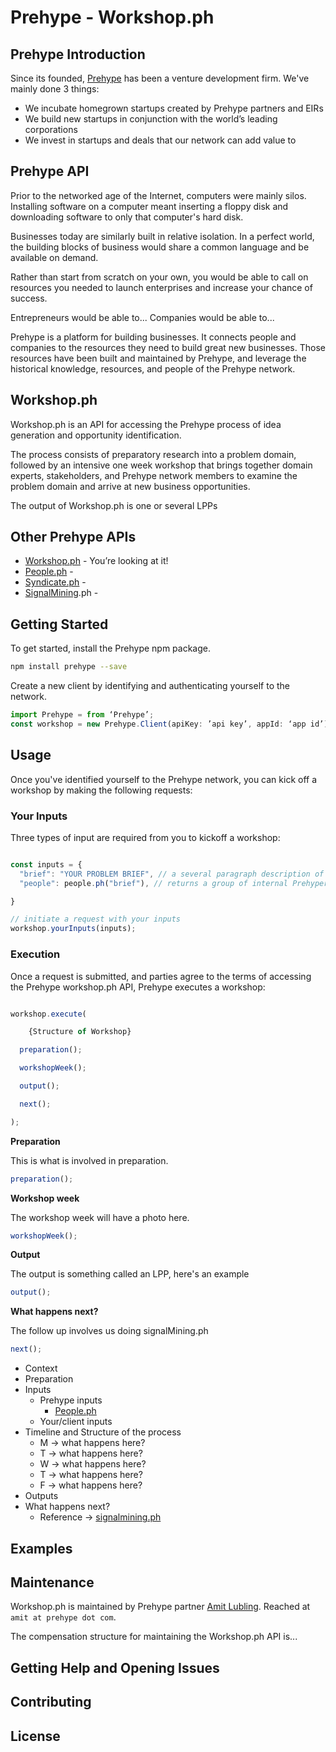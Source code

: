 # Prehype - Workshop.ph

## Prehype Introduction

Since its founded, [Prehype](https://prehype.com) has been a venture development firm. We've mainly done 3 things:

* We incubate homegrown startups created by Prehype partners and EIRs
* We build new startups in conjunction with the world’s leading corporations
* We invest in startups and deals that our network can add value to

## Prehype API

Prior to the networked age of the Internet, computers were mainly silos. Installing software on a computer meant inserting a floppy disk and downloading software to only that computer's hard disk.

Businesses today are similarly built in relative isolation. In a perfect world, the building blocks of business would share a common language and be available on demand.

Rather than start from scratch on your own, you would be able to call on resources you needed to launch enterprises and increase your chance of success.

Entrepreneurs would be able to...
Companies would be able to...

Prehype is a platform for building businesses. It connects people and companies to the resources they need to build great new businesses. Those resources have been built and maintained by Prehype, and leverage the historical knowledge, resources, and people of the Prehype network.

## Workshop.ph

Workshop.ph is an API for accessing the Prehype process of idea generation and opportunity identification.

The process consists of preparatory research into a problem domain, followed by an intensive one week workshop that brings together domain experts, stakeholders, and Prehype network members to examine the problem domain and arrive at new business opportunities.

The output of Workshop.ph is one or several LPPs

## Other Prehype APIs

* [Workshop.ph](#) - You’re looking at it!
* [People.ph](#) -
* [Syndicate.ph](#) -
* [SignalMining](#).ph -

## Getting Started

To get started, install the Prehype npm package.

```sh
npm install prehype --save
```

Create a new client by identifying and authenticating yourself to the network.

```js
import Prehype = from ‘Prehype’;
const workshop = new Prehype.Client(apiKey: ’api key’, appId: ‘app id’);

```

## Usage

Once you've identified yourself to the Prehype network, you can kick off a workshop by making the following requests:

### Your Inputs

Three types of input are required from you to kickoff a workshop:

```js

const inputs = {
  "brief": "YOUR PROBLEM BRIEF", // a several paragraph description of the problem space to be investigated and the central thesis of why this space should be investigated
  "people": people.ph("brief"), // returns a group of internal Prehypers necessary to conduct a workshop in this problem domain

}

// initiate a request with your inputs
workshop.yourInputs(inputs);
```

### Execution

Once a request is submitted, and parties agree to the terms of accessing the Prehype workshop.ph API, Prehype executes a workshop:

```js

workshop.execute(

	{Structure of Workshop}

  preparation();

  workshopWeek();

  output();

  next();

);

```

**Preparation**

This is what is involved in preparation.

```js
preparation();
```

**Workshop week**

The workshop week will have a photo here.

```js
workshopWeek();
```

**Output**

The output is something called an LPP, here's an example

```js
output();
```

**What happens next?**

The follow up involves us doing signalMining.ph

```js
next();
```

* Context
* Preparation
* Inputs
    * Prehype inputs
      * [People.ph](#)
    * Your/client inputs
* Timeline and Structure of the process
    * M -> what happens here?
    * T -> what happens here?
    * W -> what happens here?
    * T -> what happens here?
    * F -> what happens here?
* Outputs
* What happens next?
    * Reference -> [signalmining.ph](#)

## Examples

## Maintenance

Workshop.ph is maintained by Prehype partner [Amit Lubling](https://linked.com/amitlubling). Reached at `amit at prehype dot com`.

The compensation structure for maintaining the Workshop.ph API is...

## Getting Help and Opening Issues

## Contributing

## License
